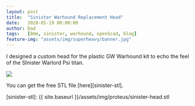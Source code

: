 ```yaml
---
layout: post
title:  "Sinister Warhound Replacement Head"
date:   2020-05-19 00:00:00
author: Dad
tags:   [8mm, sinister, warhound, openScad, blog]
feature-img: "assets/img/superheavy/banner.jpg"
---
```


I designed a custom head for the plastic GW Warhound kit to echo the feel of the SInister Warlord Psi titan.
<div class="row">
  <div class="col-1-1">
  	<img src="{{ site.baseurl }}/assets/img/proteus/sinister-head.jpg"/>
  </div>
</div>


You can get the free STL file [here][sinister-stl].


[sinister-stl]: {{ site.baseurl }}/assets/img/proteus/sinister-head.stl